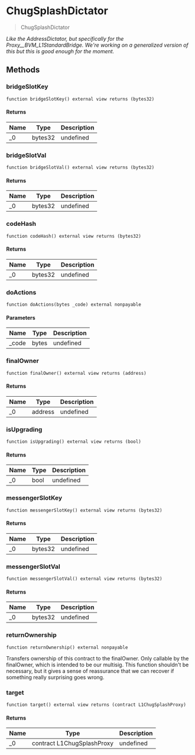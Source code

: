# ChugSplashDictator



> ChugSplashDictator



*Like the AddressDictator, but specifically for the Proxy__BVM_L1StandardBridge. We&#39;re      working on a generalized version of this but this is good enough for the moment.*

## Methods

### bridgeSlotKey

```solidity
function bridgeSlotKey() external view returns (bytes32)
```






#### Returns

| Name | Type | Description |
|---|---|---|
| _0 | bytes32 | undefined

### bridgeSlotVal

```solidity
function bridgeSlotVal() external view returns (bytes32)
```






#### Returns

| Name | Type | Description |
|---|---|---|
| _0 | bytes32 | undefined

### codeHash

```solidity
function codeHash() external view returns (bytes32)
```






#### Returns

| Name | Type | Description |
|---|---|---|
| _0 | bytes32 | undefined

### doActions

```solidity
function doActions(bytes _code) external nonpayable
```





#### Parameters

| Name | Type | Description |
|---|---|---|
| _code | bytes | undefined

### finalOwner

```solidity
function finalOwner() external view returns (address)
```






#### Returns

| Name | Type | Description |
|---|---|---|
| _0 | address | undefined

### isUpgrading

```solidity
function isUpgrading() external view returns (bool)
```






#### Returns

| Name | Type | Description |
|---|---|---|
| _0 | bool | undefined

### messengerSlotKey

```solidity
function messengerSlotKey() external view returns (bytes32)
```






#### Returns

| Name | Type | Description |
|---|---|---|
| _0 | bytes32 | undefined

### messengerSlotVal

```solidity
function messengerSlotVal() external view returns (bytes32)
```






#### Returns

| Name | Type | Description |
|---|---|---|
| _0 | bytes32 | undefined

### returnOwnership

```solidity
function returnOwnership() external nonpayable
```

Transfers ownership of this contract to the finalOwner. Only callable by the finalOwner, which is intended to be our multisig. This function shouldn&#39;t be necessary, but it gives a sense of reassurance that we can recover if something really surprising goes wrong.




### target

```solidity
function target() external view returns (contract L1ChugSplashProxy)
```






#### Returns

| Name | Type | Description |
|---|---|---|
| _0 | contract L1ChugSplashProxy | undefined




